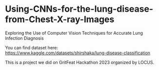 # Using-CNNs-for-the-lung-disease-from-Chest-X-ray-Images
Exploring the Use of Computer Vision Techniques for  Accurate Lung Infection Diagnosis



You can find dataset here:
https://www.kaggle.com/datasets/shirshaka/lung-disease-classification


This is a project we did on GritFeat Hackathon 2023 organized by LOCUS.
